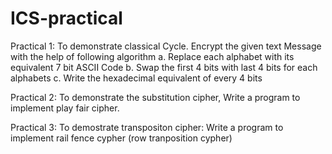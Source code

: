 # ICS-practical

Practical 1: 
To demonstrate classical Cycle.
Encrypt the given text Message with the help of following algorithm 
    a. Replace each alphabet with its equivalent 7 bit ASCII Code
    b. Swap the first 4 bits with last 4 bits for each alphabets
    c. Write the hexadecimal equivalent of every 4 bits
     
Practical 2:
To demonstrate the substitution cipher, Write a program to implement play fair cipher.

Practical 3:
To demostrate transpositon cipher:
Write a program to implement rail fence cypher (row tranposition cypher)
